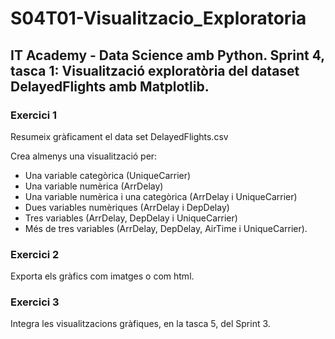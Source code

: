 # S04T01-Visualitzacio_Exploratoria
## IT Academy - Data Science amb Python. Sprint 4, tasca 1: Visualització exploratòria del dataset DelayedFlights amb Matplotlib.

### Exercici 1
Resumeix gràficament el data set DelayedFlights.csv

Crea almenys una visualització per:
- Una variable categòrica (UniqueCarrier)
- Una variable numèrica (ArrDelay)
- Una variable numèrica i una categòrica (ArrDelay i UniqueCarrier)
- Dues variables numèriques (ArrDelay i DepDelay)
- Tres variables (ArrDelay, DepDelay i UniqueCarrier)
- Més de tres variables (ArrDelay, DepDelay, AirTime i UniqueCarrier).

### Exercici 2
Exporta els gràfics com imatges o com html.

### Exercici 3
Integra les visualitzacions gràfiques, en la tasca 5, del Sprint 3.
